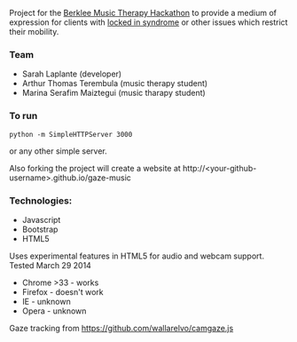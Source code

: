Project for the [Berklee Music Therapy Hackathon](http://www.berklee.edu/mthack) to provide a medium of expression for clients with [locked in syndrome](http://en.wikipedia.org/wiki/Locked-in_syndrome) or other issues which restrict their mobility.

### Team

* Sarah Laplante (developer)
* Arthur Thomas Terembula (music therapy student)
* Marina Serafim Maiztegui (music tharapy student)

### To run

    python -m SimpleHTTPServer 3000

or any other simple server.

Also forking the project will create a website at http://\<your-github-username\>.github.io/gaze-music

### Technologies:

* Javascript
* Bootstrap
* HTML5

Uses experimental features in HTML5 for audio and webcam support. Tested March 29 2014

* Chrome >33 - works
* Firefox - doesn't work
* IE - unknown
* Opera - unknown

Gaze tracking from https://github.com/wallarelvo/camgaze.js
